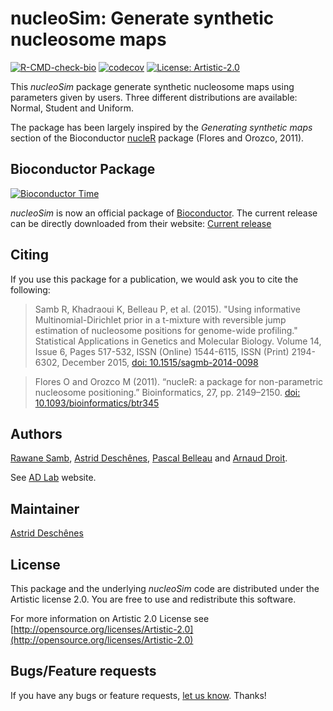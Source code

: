 nucleoSim: Generate synthetic nucleosome maps
=====================

[![R-CMD-check-bio](https://github.com/adeschen/nucleoSim/workflows/R-CMD-check-bioc/badge.svg)](https://github.com/adeschen/nucleoSim/actions)
[![codecov](https://codecov.io/gh/ArnaudDroitLab/nucleoSim/branch/master/graph/badge.svg)](https://codecov.io/gh/ArnaudDroitLab/nucleoSim)
[![License: Artistic-2.0](https://img.shields.io/badge/License-Artistic%202.0-0298c3.svg)](https://opensource.org/licenses/Artistic-2.0)

This *nucleoSim* package generate synthetic nucleosome maps using
parameters given by users. Three different
distributions are available: Normal, Student and Uniform.

The package has been largely inspired by the
*Generating synthetic maps* section of the 
Bioconductor [nucleR](http://www.bioconductor.org/packages/release/bioc/html/nucleR.html) 
package (Flores and Orozco, 2011).


## Bioconductor Package ##

[![Bioconductor Time](http://bioconductor.org/shields/years-in-bioc/nucleoSim.svg)](http://bioconductor.org/packages/nucleoSim "Bioconductor status")

*nucleoSim* is now an official package of [Bioconductor](http://bioconductor.org/). 
The current release can be directly downloaded from their website:
[Current release](http://bioconductor.org/packages/nucleoSim)


## Citing ##

If you use this package for a publication, we would ask you to cite the following:

> Samb R, Khadraoui K, Belleau P, et al. (2015). "Using informative Multinomial-Dirichlet prior in a t-mixture with reversible jump estimation of nucleosome positions for genome-wide profiling." Statistical Applications in Genetics and Molecular Biology. Volume 14, Issue 6, Pages 517-532, ISSN (Online) 1544-6115, ISSN (Print) 2194-6302, December 2015, <a href="http://dx.doi.org/10.1515/sagmb-2014-0098">doi: 10.1515/sagmb-2014-0098</a>

> Flores O and Orozco M (2011). “nucleR: a package for non-parametric nucleosome positioning.” Bioinformatics, 27, pp. 2149–2150. <a href="http://dx.doi.org/10.1093/bioinformatics/btr345">doi: 10.1093/bioinformatics/btr345</a>

## Authors ##

[Rawane Samb](https://ca.linkedin.com/in/rawanesamb 
"Rawane Samb"), 
[Astrid Desch&ecirc;nes](http://ca.linkedin.com/in/astriddeschenes 
"Astrid Desch&ecirc;nes"), 
[Pascal Belleau](http://ca.linkedin.com/in/pascalbelleau 
"Pascal Belleau") 
and [Arnaud Droit](http://ca.linkedin.com/in/drarnaud 
"Arnaud Droit").

See [AD Lab](https://compbio.ca/  
"AD Lab") website.


## Maintainer ##

[Astrid Desch&ecirc;nes](http://ca.linkedin.com/in/astriddeschenes 
"Astrid Desch&ecirc;nes")


## License ##

This package and the underlying *nucleoSim* code are distributed under the 
Artistic license 2.0. You are free to use and redistribute this software. 

For more information on Artistic 2.0 License see
[http://opensource.org/licenses/Artistic-2.0](http://opensource.org/licenses/Artistic-2.0)


## Bugs/Feature requests ##

If you have any bugs or feature requests,
[let us know](https://github.com/arnauddroitlab/nucleoSim/issues). Thanks!
